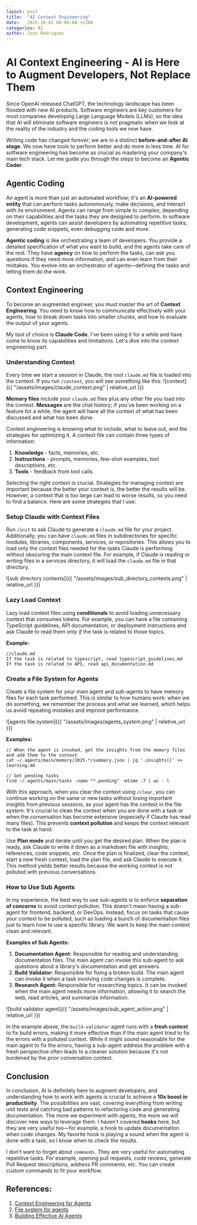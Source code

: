 ```yaml
---
layout: post
title:  "AI Context Engineering"
date:   2025-10-01 00:00:00 +1300
categories: AI
author: Jose Rodriguez
---
```


# AI Context Engineering - AI is Here to Augment Developers, Not Replace Them

Since OpenAI released ChatGPT, the technology landscape has been flooded with new AI products. Software engineers are key customers for most companies developing Large Language Models (LLMs), so the idea that AI will eliminate software engineers is not pragmatic when we look at the reality of the industry and the coding tools we now have.

Writing code has changed forever; we are in a distinct **before-and-after AI stage**. We now have tools to perform better and do more in less time. AI for software engineering has become as crucial as mastering your company's main tech stack. Let me guide you through the steps to become an **Agentic Coder**.

## Agentic Coding

An agent is more than just an automated workflow; it's an **AI-powered entity** that can perform tasks autonomously, make decisions, and interact with its environment. Agents can range from simple to complex, depending on their capabilities and the tasks they are designed to perform. In software development, agents can assist developers by automating repetitive tasks, generating code snippets, even debugging code and more.

**Agentic coding** is like orchestrating a team of developers. You provide a detailed specification of what you want to build, and the agents take care of the rest. They have **agency** on how to perform the tasks, can ask you questions if they need more information, and can even learn from their mistakes. You evolve into an orchestrator of agents—defining the tasks and letting them do the work.

## Context Engineering

To become an augmented engineer, you must master the art of **Context Engineering**. You need to know how to communicate effectively with your agents, how to break down tasks into smaller chunks, and how to evaluate the output of your agents.

My tool of choice is **Claude Code**. I've been using it for a while and have come to know its capabilities and limitations. Let's dive into the context engineering part.

### Understanding Context

Every time we start a session in Claude, the root `claude.md` file is loaded into the context. If you run `/context`, you will see something like this:
![context]({{ "/assets/images/claude_context.png" | relative_url }})

**Memory files** include your `claude.md` files plus any other file you load into the context. **Messages** are the chat history; if you've been working on a feature for a while, the agent will have all the context of what has been discussed and what has been done.

Context engineering is knowing what to include, what to leave out, and the strategies for optimizing it. A context file can contain three types of information:

1.  **Knowledge** - facts, memories, etc.
2.  **Instructions** - prompts, memories, few-shot examples, tool descriptions, etc.
3.  **Tools** - feedback from tool calls.

Selecting the right context is crucial. Strategies for managing context are important because the better your context is, the better the results will be. However, a context that is too large can lead to worse results, so you need to find a balance. Here are some strategies that I use:

### Setup Claude with Context Files

Run `/init` to ask Claude to generate a `claude.md` file for your project. Additionally, you can have `claude.md` files in subdirectories for specific modules, libraries, components, services, or repositories. This allows you to load only the context files needed for the tasks Claude is performing without obscuring the main context file. For example, if Claude is reading or writing files in a services directory, it will load the `claude.md` file in that directory.

![sub directory contexts]({{ "/assets/images/sub_directory_contexts.png" | relative_url }})

### Lazy Load Context

Lazy load context files using **conditionals** to avoid loading unnecessary context that consumes tokens. For example, you can have a file containing TypeScript guidelines, API documentation, or deployment instructions and ask Claude to read them *only if* the task is related to those topics.

**Example:**

```
//claude.md
If the task is related to typescript, read typescript_guidelines.md
If the task is related to API, read api_documentation.md
```

### Create a File System for Agents

Create a file system for your main agent and sub-agents to have memory files for each task performed. This is similar to how humans work: when we do something, we remember the process and what we learned, which helps us avoid repeating mistakes and improve performance.

![agents file system]({{ "/assets/images/agents_system.png" | relative_url }})

**Examples:**

```
// When the agent is invoked, get the insights from the memory files and add them to the context
cat ~/.agents/main/memory/2025-*/summary.json | jq '.insights[]' >> learning.md
```
```
// Get pending tasks
find ~/.agents/main/tasks -name "*.pending" -mtime -7 | wc - l
```

With this approach, when you clear the context using `/clear`, you can continue working on the same or new tasks without losing important insights from previous sessions, as your agent has the context in the file system. It's crucial to clean the context when you are done with a task or when the conversation has become extensive (especially if Claude has read many files). This prevents **context pollution** and keeps the context relevant to the task at hand.

Use **Plan mode** and iterate until you get the desired plan. When the plan is ready, ask Claude to write it down as a markdown file with insights, references, code snippets, etc. Once the plan is finalized, clear the context, start a new fresh context, load the plan file, and ask Claude to execute it. This method yields better results because the working context is not polluted with previous conversations.

### How to Use Sub Agents

In my experience, the best way to use sub-agents is to enforce **separation of concerns** to avoid context pollution. This doesn't mean having a sub-agent for frontend, backend, or DevOps. Instead, focus on tasks that cause your context to be polluted, such as loading a bunch of documentation files just to learn how to use a specific library. We want to keep the main context clean and relevant.

**Examples of Sub Agents:**

1.  **Documentation Agent:** Responsible for reading and understanding documentation files. The main agent can invoke this sub-agent to ask questions about a library's documentation and get answers.
2.  **Build Validator:** Responsible for fixing a broken build. The main agent can invoke it when a task involving code changes is complete.
3.  **Research Agent:** Responsible for researching topics. It can be invoked when the main agent needs more information, allowing it to search the web, read articles, and summarize information.

![build validator agent]({{ "/assets/images/sub_agent_action.png" | relative_url }})

In the example above, the `build-validator` agent runs with a **fresh context** to fix build errors, making it more effective than if the main agent tried to fix the errors with a polluted context. While it might sound reasonable for the main agent to fix the errors, having a sub-agent address the problem with a fresh perspective often leads to a cleaner solution because it's not burdened by the prior conversation context.

## Conclusion

In conclusion, AI is definitely here to augment developers, and understanding how to work with agents is crucial to achieve a **10x boost in productivity**. The possibilities are vast, covering everything from writing unit tests and catching bad patterns to refactoring code and generating documentation. The more we experiment with agents, the more we will discover new ways to leverage them. I haven't covered **hooks** here, but they are very useful too—for example, a hook to update documentation when code changes. My favorite hook is playing a sound when the agent is done with a task, so I know when to check the results.

I don't want to forget about `commands`. They are very useful for automating repetitive tasks. For example, opening pull requests, code reviews, generate Pull Request descriptions, address PR comments, etc. You can create custom commands to fit your workflow.

## References:

1.  [Context Engineering for Agents](https://rlancemartin.github.io/2025/06/23/context_engineering/)
2.  [File system for agents](https://x.com/trq212/status/1970243253061783669)
3.  [Building Effective AI Agents](https://claudelog.com/mechanics/claude-md-supremacy/)